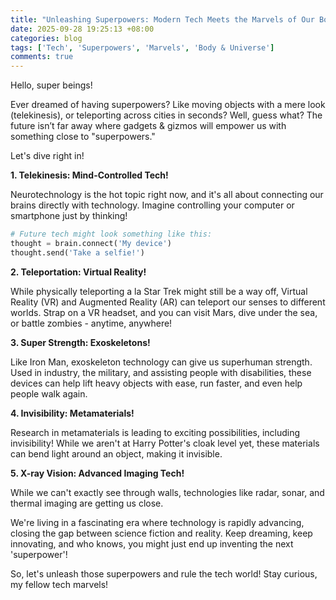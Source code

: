 ```yaml
---
title: "Unleashing Superpowers: Modern Tech Meets the Marvels of Our Body & Universe!"
date: 2025-09-28 19:25:13 +08:00
categories: blog
tags: ['Tech', 'Superpowers', 'Marvels', 'Body & Universe']
comments: true
---
```


Hello, super beings!

Ever dreamed of having superpowers? Like moving objects with a mere look (telekinesis), or teleporting across cities in seconds? Well, guess what? The future isn’t far away where gadgets & gizmos will empower us with something close to "superpowers."

Let's dive right in!

**1. Telekinesis: Mind-Controlled Tech!**

Neurotechnology is the hot topic right now, and it's all about connecting our brains directly with technology. Imagine controlling your computer or smartphone just by thinking!

```python
# Future tech might look something like this:
thought = brain.connect('My device')
thought.send('Take a selfie!')
```

**2. Teleportation: Virtual Reality!**

While physically teleporting a la Star Trek might still be a way off, Virtual Reality (VR) and Augmented Reality (AR) can teleport our senses to different worlds. Strap on a VR headset, and you can visit Mars, dive under the sea, or battle zombies - anytime, anywhere!

**3. Super Strength: Exoskeletons!**

Like Iron Man, exoskeleton technology can give us superhuman strength. Used in industry, the military, and assisting people with disabilities, these devices can help lift heavy objects with ease, run faster, and even help people walk again.

**4. Invisibility: Metamaterials!**

Research in metamaterials is leading to exciting possibilities, including invisibility! While we aren't at Harry Potter's cloak level yet, these materials can bend light around an object, making it invisible.

**5. X-ray Vision: Advanced Imaging Tech!**

While we can't exactly see through walls, technologies like radar, sonar, and thermal imaging are getting us close.

We're living in a fascinating era where technology is rapidly advancing, closing the gap between science fiction and reality. Keep dreaming, keep innovating, and who knows, you might just end up inventing the next 'superpower'!

So, let's unleash those superpowers and rule the tech world! Stay curious, my fellow tech marvels!
